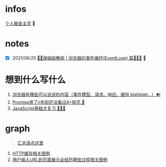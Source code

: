 # infos

[个人掘金主页](https://juejin.cn/user/2752832849071262/posts) 👣

# notes

- [x] 2021/06/25 [🤱🏻保姆级教程 | 浏览器的事件循环(EventLoop) 篇🕵🏻‍♂️](https://github.com/kiki1027/memos/issues/1) 🎸 

# 想到什么写什么

1. [浏览器有哪些可以说说的内容（事件模型、请求、响应、缓存 blahblah...）🔊](https://github.com/kiki1027/memos/issues/2)
2. [Promise用了n年却还没看过A+规范 👿](https://github.com/kiki1027/memos/issues/4)
3. [JavaScript基础大复习 🧘🏻‍♀️](https://github.com/kiki1027/memos/issues/5)

# graph

> [汇总请点这里](https://github.com/kiki1027/memos/issues?q=is%3Aopen+is%3Aissue+label%3Agraph)

1. [HTTP缓存相关图例](https://github.com/kiki1027/memos/issues/6)
2. [用户输入URL到页面展示会经历哪些过程相关图例](https://github.com/kiki1027/memos/issues/7)
